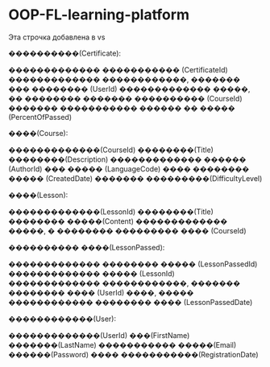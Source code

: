 # OOP-FL-learning-platform

Эта строчка добавлена в vs

����������(Certificate):

������������� ����������� (CertificateId)
������������� ������������, ������� ��� �������� (UserId)
������������� �����, �� �������� ������� ���������� (CourseId)
������� ����������� ������ �� ����� (PercentOfPassed) 

����(Course): 

�������������(CourseId)
��������(Title)
��������(Description)
������������� ������ (AuthorId)
��� ����� (LanguageCode)
���� �������� ����� (CreatedDate)
������� ���������(DifficultyLevel)

����(Lesson): 
 
�������������(LessonId)
��������(Title)
�������� �����(Content)
������������� �����, � �������� ��������� ���� (CourseId)

���������� ����(LessonPassed):

������������� �������� ����� (LessonPassedId)
������������� ����� (LessonId)
������������� ������������, ������� �������� ���� (UserId)
����, ����� ������������ �������� ���� (LessonPassedDate)

������������(User):

�������������(UserId)
���(FirstName)
�������(LastName)
����������� �����(Email)
������(Password)
���� �����������(RegistrationDate)